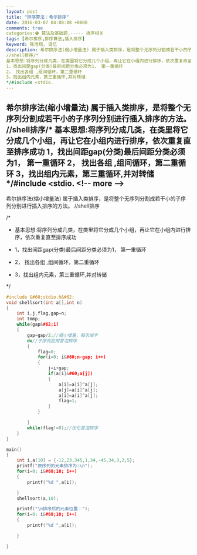 ```yaml
---
layout: post
title: "排序算法：希尔排序"
date: 2016-03-07 04:08:08 +0800
comments: true
categories:❺ 算法及基础题,----- 排序相关
tags: [希尔排序,排序算法,插入排序]
keyword: 陈浩翔, 谙忆
description: 希尔排序法(缩小增量法) 属于插入类排序，是将整个无序列分割成若干小的子序列分别进行插入排序的方法。 
//shell排序/*
基本思想:将序列分成几类，在类里将它分成几个小组，再让它在小组内进行排序，依次重复直至排序成功
1，找出间距gap(分类)最后间距分类必须为1， 第一重循环
2， 找出各组 ,组间循环，第二重循环
3，找出组内元素，第三重循环,并对转储
*/#include <stdio. 
---
```



希尔排序法(缩小增量法) 属于插入类排序，是将整个无序列分割成若干小的子序列分别进行插入排序的方法。 
//shell排序/*
基本思想:将序列分成几类，在类里将它分成几个小组，再让它在小组内进行排序，依次重复直至排序成功
1，找出间距gap(分类)最后间距分类必须为1， 第一重循环
2， 找出各组 ,组间循环，第二重循环
3，找出组内元素，第三重循环,并对转储
*/#include &#60;stdio.
&#60;!-- more --&#62;
----------

希尔排序法(缩小增量法) 属于插入类排序，是将整个无序列分割成若干小的子序列分别进行插入排序的方法。
//shell排序

/*

* 基本思想:将序列分成几类，在类里将它分成几个小组，再让它在小组内进行排序，依次重复直至排序成功

* 1，找出间距gap(分类)最后间距分类必须为1， 第一重循环

* 2， 找出各组 ,组间循环，第二重循环

* 3，找出组内元素，第三重循环,并对转储

*/

```cpp
#include &#60;stdio.h&#62;
void shellsort(int a[],int n)
{
    int i,j,flag,gap=n;
    int tmmp;
    while(gap&#62;1)
    {
        gap=gap/2;//缩小增量，每次减半
        do//子序列应用冒泡排序
        {
            flag=0;
            for(i=0; i&#60;n-gap; i++)
            {
                j=i+gap;
                if(a[i]&#60;a[j])
                {
                    a[i]=a[i]^a[j];
                    a[j]=a[i]^a[j];
                    a[i]=a[i]^a[j];
                    flag=1;
                }
            }

        }
        while(flag!=0);//优化冒泡排序
    }
}

main()
{
    int i,a[10] = {-12,23,345,1,34,-45,34,3,2,5};
    printf("原序列的元素排序为:\n");
    for(i=0; i&#60;10; i++)
    {
        printf("%d ",a[i]);

    }
    shellsort(a,10);

    printf("\n排序后的元素位置：");
    for(i=0; i&#60;10; i++)
    {
        printf("%d ",a[i]);

    }

}

```